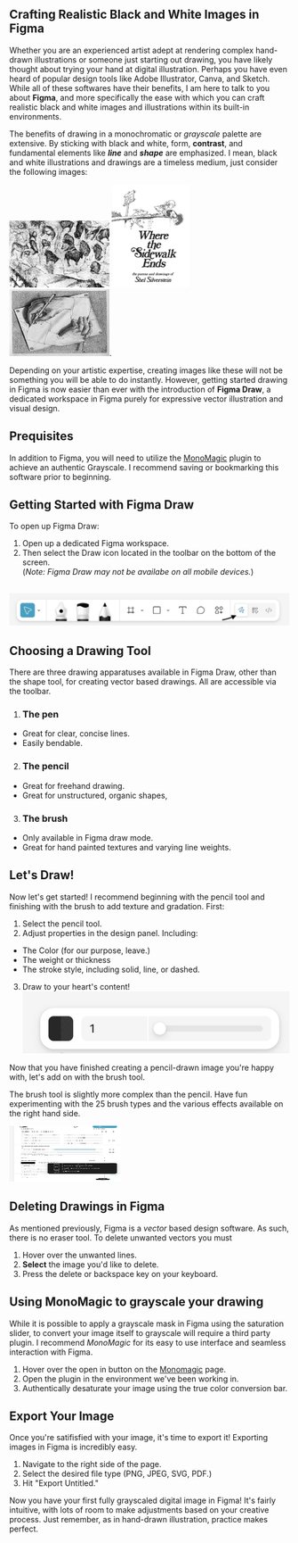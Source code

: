 ## Crafting Realistic Black and White Images in Figma ##

Whether you are an experienced artist adept at rendering complex hand-drawn illustrations or someone just starting out drawing, you have likely thought about trying your hand at digital illustration. Perhaps you have even heard of popular design tools like Adobe Illustrator, Canva, and Sketch. While all of these softwares have their benefits, I am here to talk to you about **Figma**, and more specifically the ease with which you can craft realistic black and white images and illustrations within its built-in environments.

The benefits of drawing in a monochromatic or *grayscale* palette are extensive. By sticking with black and white, form, **contrast**, and fundamental elements like ***line*** and ***shape*** are emphasized. I mean, black and white illustrations and drawings are a timeless medium, just consider the following images:

<img src="assets/images/BW_Illustrations/Cave of Altamira.jpg" alt="Altamiria Drawing" style="width: 180px; height: 120px">
<img src="assets/images/BW_Illustrations/Shel-Silverstein-Illustration.jpg" alt="Alt text" style="width: 140px; height: 120 ">
<img src="assets/images/BW_Illustrations/MC_Escher_Hands.jpeg" alt="Alt text"  style="width: 180px; height: 120px">. 

Depending on your artistic expertise, creating images like these will not be something you will be able to do instantly. However, getting started drawing in Figma is now easier than ever with the introduction of **Figma Draw**, a dedicated workspace in Figma purely for expressive vector illustration and visual design.

## Prequisites ##
In addition to Figma, you will need to utilize the [MonoMagic]("https://www.figma.com/community/plugin/1301603282794767236/monomagic-desaturate-frames-vectors") plugin to achieve an authentic Grayscale. I recommend saving or bookmarking this software prior to beginning.

## Getting Started with Figma Draw ##

To open up Figma Draw:
1. Open up a dedicated Figma workspace.
2. Then select the Draw icon located in the toolbar on the bottom of the screen.  
(*Note: Figma Draw may not be availabe on all mobile devices.*)

##
![Figma Draw](assets/images/screenshots/Draw_Diagram.png)

## Choosing a Drawing Tool ##
There are three drawing apparatuses available in Figma Draw, other than the shape tool, for creating vector based drawings. All are accessible via the toolbar.

1. ### The pen ###
  - Great for clear, concise lines.
  - Easily bendable.
2. ### The pencil ###
- Great for freehand drawing.
- Great for unstructured, organic shapes,
3. ### The brush ###
- Only available in Figma draw mode.
- Great for hand painted textures and varying line weights.

## Let's Draw! ##
Now let's get started! I recommend beginning with the pencil tool and finishing with the brush to add texture and gradation. First:

1. Select the pencil tool.
2. Adjust properties in the design panel. Including:
  - The Color (for our purpose, leave.)
  - The weight or thickness
  - The stroke style, including solid, line, or dashed.
3. Draw to your heart's content!   
![Toolbar](assets/images/screenshots/Toolbar.png)

Now that you have finished creating a pencil-drawn image you're happy with, let's add on with the brush tool.

The brush tool is slightly more complex than the pencil. Have fun experimenting with the 25 brush types and the various effects available on the right hand side.

<img src="assets/images/screenshots/Brush_Effects.png" alt="Alt text"  style="width: 200px; height: 100px">

## Deleting Drawings in Figma ##
As mentioned previously, Figma is a *vector* based design software. As such, there is no eraser tool. To delete unwanted vectors you must

1. Hover over the unwanted lines.
2. **Select** the image you'd like to delete.
3. Press the delete or backspace key on your keyboard.

## Using MonoMagic to grayscale your drawing ##

While it is possible to apply a grayscale mask in Figma using the saturation slider, to convert your image itself to grayscale will require a third party plugin. I recommend *MonoMagic* for its easy to use interface and seamless interaction with Figma.

1. Hover over the open in button on the [Monomagic](https://www.figma.com/community/plugin/1301603282794767236/monomagic-desaturate-frames-vectors) page.
2. Open the plugin in the environment we've been working in.
3. Authentically desaturate your image using the true color conversion bar.

## Export Your Image ##

Once you're satifisfied with your image, it's time to export it! Exporting images in Figma is incredibly easy. 

1. Navigate to the right side of the page.
2. Select the desired file type (PNG, JPEG, SVG, PDF.)
3. Hit "Export Untitled."

Now you have your first fully grayscaled digital image in Figma! It's fairly intuitive, with lots of room to make adjustments based on your creative process. Just remember, as in hand-drawn illustration, practice makes perfect.





